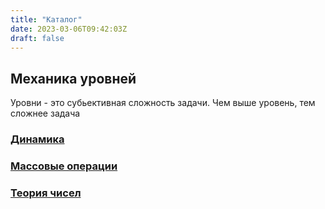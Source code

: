 ```yaml
---
title: "Каталог"
date: 2023-03-06T09:42:03Z
draft: false
---
```


## Механика уровней

Уровни - это субьективная сложность задачи. Чем выше уровень, тем сложнее задача

### [Динамика](/tdbt/dynamic/)
### [Массовые операции](/tdbt/mass-operations/)
### [Теория чисел](/tdbt/number_theory/)

